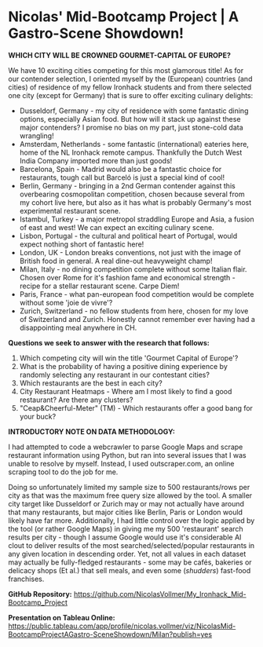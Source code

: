 # Nicolas' Mid-Bootcamp Project | A Gastro-Scene Showdown!

**WHICH CITY WILL BE CROWNED GOURMET-CAPITAL OF EUROPE?**

We have 10 exciting cities competing for this most glamorous title! As for our contender selection, I oriented myself by the (European) countries (and cities) of residence of my fellow Ironhack students and from there selected one city (except for Germany) that is sure to offer exciting culinary delights:
- Dusseldorf, Germany - my city of residence with some fantastic dining options, especially Asian food. But how will it stack up against these major contenders? I promise no bias on my part, just stone-cold data wrangling!
- Amsterdam, Netherlands - some fantastic (international) eateries here, home of the NL Ironhack remote campus. Thankfully the Dutch West India Company imported more than just goods!
- Barcelona, Spain - Madrid would also be a fantastic choice for restaurants, tough call but Barceló is just a special kind of cool!
- Berlin, Germany - bringing in a 2nd German contender against this overbearing cosmopolitan competition, chosen because several from my cohort live here, but also as it has what is probably Germany's most experimental restaurant scene.
- Istambul, Turkey - a major metropol straddling Europe and Asia, a fusion of east and west! We can expect an exciting culinary scene.
- Lisbon, Portugal - the cultural and political heart of Portugal, would expect nothing short of fantastic here! 
- London, UK - London breaks conventions, not just with the image of British food in general. A real dine-out heavyweight champ!
- Milan, Italy - no dining competition complete without some Italian flair. Chosen over Rome for it's fashion fame and economical strength - recipe for a stellar restaurant scene. Carpe Diem!
- Paris, France - what pan-european food competition would be complete without some 'joie de vivre'? 
- Zurich, Switzerland - no fellow students from here, chosen for my love of Switzerland and Zurich. Honestly cannot remember ever having had a disappointing meal anywhere in CH. 

**Questions we seek to answer with the research that follows:**

1. Which competing city will win the title 'Gourmet Capital of Europe'?
2. What is the probability of having a positive dining experience by randomly selecting any restaurant in our contestant cities?
3. Which restaurants are the best in each city?
4. City Restaurant Heatmaps - Where am I most likely to find a good restaurant? Are there any clusters?
5. "Ceap&Cheerful-Meter" (TM) - Which restaurants offer a good bang for your buck?

**INTRODUCTORY NOTE ON DATA METHODOLOGY:** 

I had attempted to code a webcrawler to parse Google Maps and scrape restaurant information using Python, but ran into several issues that I was unable to resolve by myself. Instead, I used outscraper.com, an online scraping tool to do the job for me. 

Doing so unfortunately limited my sample size to 500 restaurants/rows per city as that was the maximum free query size allowed by the tool. A smaller city target like Dusseldorf or Zurich may or may not actually have around that many restaurants, but major cities like Berlin, Paris or London would likely have far more. Additionally, I had little control over the logic applied by the tool (or rather Google Maps) in giving me my 500 'restaurant' search results per city - though I assume Google would use it's considerable AI clout to deliver results of the most searched/selected/popular restaurants in any given location in descending order. Yet, not all values in each dataset may actually be fully-fledged restaurants - some may be cafés, bakeries or delicacy shops (Et al.) that sell meals, and even some (*shudders*) fast-food franchises. 

**GitHub Repository:** https://github.com/NicolasVollmer/My_Ironhack_Mid-Bootcamp_Project

**Presentation on Tableau Online:** https://public.tableau.com/app/profile/nicolas.vollmer/viz/NicolasMid-BootcampProjectAGastro-SceneShowdown/Milan?publish=yes